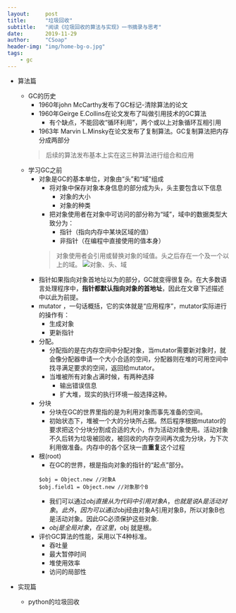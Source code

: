 ```yaml
---
layout:     post
title:      "垃圾回收"
subtitle:   "阅读《垃圾回收的算法与实现》一书摘录与思考"
date:       2019-11-29
author:     "CSoap"
header-img: "img/home-bg-o.jpg"
tags:
    - gc
---
```

- 算法篇
    - GC的历史
        - 1960年john McCarthy发布了GC标记-清除算法的论文
        - 1960年Geirge E.Collins在论文发布了叫做引用技术的GC算法
            - 有个缺点，不能回收“循环利用”，两个或以上对象循环互相引用
        - 1963年 Marvin L.Minsky在论文发布了复制算法。GC复制算法把内存分成两部分
        > 后续的算法发布基本上实在这三种算法进行组合和应用
    - 学习GC之前
        - 对象是GC的基本单位，对象由“头”和“域”组成
            - 将对象中保存对象本身信息的部分成为头，头主要包含以下信息
                - 对象的大小
                - 对象的种类
            - 把对象使用者在对象中可访问的部分称为“域”，域中的数据类型大致分为：
                - 指针（指向内存中某块区域的值）
                - 非指针（在编程中直接使用的值本身）
            > 对象使用者会引用或替换对象的域值。头之后存在一个及一个以上的域。
![对象、头、域](http://csoap.github.io/img/in-post/post-js-version/gc_1.png "对象、头、域")
        - 指针如果指向对象首地址以为的部分，GC就变得很复杂。在大多数语言处理程序中，**指针都默认指向对象的首地址**，因此在文章下述描述中以此为前提。
        - mutator ，一句话概括，它的实体就是“应用程序”，mutator实际进行的操作有：
            - 生成对象
            - 更新指针
        - 分配。
            - 分配指的是在内存空间中分配对象，当mutator需要新对象时，就会像分配器申请一个大小合适的空间，分配器则在堆的可用空间中找寻满足要求的空间，返回给mutator。
            - 当堆被所有对象占满时候，有两种选择
                - 输出错误信息
                - 扩大堆，现实的执行环境一般选择这种。
        - 分块
            - 分块在GC的世界里指的是为利用对象而事先准备的空间。
            - 初始状态下，堆被一个大的分块所占据。然后程序根据mutator的要求把这个分块分割成合适的大小，作为活动对象使用。活动对象不久后转为垃圾被回收，被回收的内存空间再次成为分块，为下次利用做准备。内存中的各个区块一直**重复**这个过程
        - 根(root)
            - 在GC的世界，根是指向对象的指针的“起点”部分。
             ```
             $obj = Object.new //对象A
             $obj.field1 = Object.new //对象那个B
             ```
             - 我们可以通过$obj直接从为代码中引用对象A，也就是说A是活动对象。此外，因为可以通过$obj经由对象A引用对象B，所以对象B也是活动对象。因此GC必须保护这些对象.
             - $obj是全局对象，在这里，$obj 就是根。
        - 评价GC算法的性能，采用以下4种标准。
            - 吞吐量
            - 最大暂停时间
            - 堆使用效率
            - 访问的局部性

- 实现篇
    - python的垃圾回收

